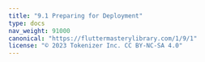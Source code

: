 ```yaml
---
title: "9.1 Preparing for Deployment"
type: docs
nav_weight: 91000
canonical: "https://fluttermasterylibrary.com/1/9/1"
license: "© 2023 Tokenizer Inc. CC BY-NC-SA 4.0"
---
```

